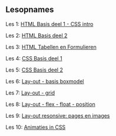 ## Lesopnames


Les 1: [HTML Basis deel 1 - CSS intro](https://hogent.sharepoint.com/:v:/s/WebDevelopmentI-VC/ETs9jvh0iFxGh2tPYETp3KUBQ4zy3W43EuhSCfZDYxURWw)   
      
Les 2: [HTML Basis deel 2](https://hogent.sharepoint.com/:v:/s/WebDevelopmentI-VC/EcWT2Y6AMJ9PnAjHHZFgOwIBFGVqjDfbynm5uHjzaJAKmQ)

Les 3: [HTML Tabellen en Formulieren](https://hogent.sharepoint.com/:v:/s/WebDevelopmentI-VC/EROKQKCr-69OmtCWk_JyEpUBdALap02_ihahE-gj4oFOCw)

Les 4: [CSS Basis deel 1](https://hogent.sharepoint.com/:v:/s/WebDevelopmentI-VC/EUMIm5LINNpDuN8yW32oN_wBB0wJazmQ6N6b7R9NUZapmw?e=C7enAL)

Les 5: [CSS Basis deel 2](https://hogent.sharepoint.com/:v:/s/WebDevelopmentI-VC/ET9pwTQSellEuggXChjHgEwBWsP3usa5UbhnPVVZbQyLoA?e=WOX9ON)

Les 6: [Lay-out - basis boxmodel](https://hogent.sharepoint.com/:v:/s/WebDevelopmentI-VC/Eb5xLhKsQGZDmNVO3hxbsQ0BZijwVOaNCGwTeCSxnjUyBQ?e=Iv4Nkj)

Les 7: [Lay-out - grid](https://hogent.sharepoint.com/:v:/s/WebDevelopmentI-VC/EYJHbK3PBkpBjhKAimgPUbEBhxk1_feuEn6REsUOLQ9GSA?e=XMZNLP)

Les 8: [Lay-out - flex - float - position](https://hogent.sharepoint.com/:v:/s/WebDevelopmentI-VC/EUAyTscbT99Cns2yO4VDs3gB_uo7tqnpsTxZ5qm4DQRvLw?e=hAuogc)

Les 9: [Lay-out resonsive: pages en images](https://hogent.sharepoint.com/:v:/s/PBA-TIN-TIVC1.01-S1CURPBATIN1399582021-WebDevelopmentITI-Gen/ERzl1FWwVUhIstbIUZ3wfiAB3cwq5bbkagiOSxKvzvPHRA?e=yipq0D)

Les 10: [Animaties in CSS](https://hogent.sharepoint.com/:v:/s/PBA-TIN-TIVC1.01-S1CURPBATIN1399582021-WebDevelopmentITI-Gen/EXYoPtwPPVhOhyjL6hLX_00BxpSujlrwTJwj8cDYo8sDjQ?e=4CAOg2)
